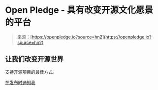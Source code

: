 <!--yml

category: 未分类

日期：2024年5月27日 14:59:33

-->

# Open Pledge - 具有改变开源文化愿景的平台

> 来源：[https://openpledge.io?source=hn2](https://openpledge.io?source=hn2)

## 让我们改变开源世界

支持开源项目的最佳方式。

[在发布时通知我](#uni_newsletter)

